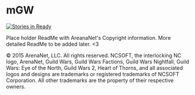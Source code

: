 # mGW

[![Stories in Ready](https://badge.waffle.io/cpickler/mGW.png?label=ready&title=Ready)](http://waffle.io/cpickler/mGW)

Place holder ReadMe with AreanaNet's Copyright information. More detailed ReadMe to be added later. <3

© 2015 ArenaNet, LLC. All rights reserved. NCSOFT, the interlocking NC logo, ArenaNet, Guild Wars, Guild Wars Factions, Guild Wars Nightfall, Guild Wars: Eye of the North, Guild Wars 2, Heart of Thorns, and all associated logos and designs are trademarks or registered trademarks of NCSOFT Corporation. All other trademarks are the property of their respective owners.
